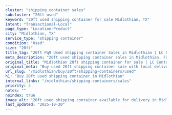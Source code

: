 ```yaml
---
cluster: "shipping container sales"
subcluster: "20ft used"
keyword: "20ft used shipping container for sale Midlothian, TX"
intent: "Transactional-Local"
page_type: "Location-Product"
city: "Midlothian, TX"
service_type: "shipping container"
condition: "Used"
size: "20ft"
title_tag: "20ft Pq9 Used shipping container Sales in Midlothian | LC Container"
meta_description: "20ft used shipping container sales in Midlothian. Fast delivery, competitive pricing. Serving shipping containers area. Quote ID: 5V6. Call (214) 524-4168 for your free quote today."
original_title: "Midlothian 20ft shipping container for sale | LC Container"
original_meta: "Buy used 20ft shipping container sale with local delivery in Midlothian, TX. LC Container — local Since 2003. Request a fast quote today."
url_slug: "/midlothian/buy/20ft/shipping-containers/used"
h1: "Buy 20ft used shipping container in Midlothian"
internal_links: "/midlothian/shipping-containers/sales"
priority: 3
notes: ""
noindex: true
image_alt: "20ft used shipping container available for delivery in Midlothian"
last_updated: "2025-10-20"
---
```


<!-- TODO: Add unique city/inventory copy, images, and internal links here. -->
